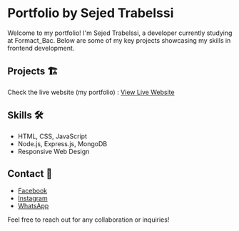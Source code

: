 # Portfolio by Sejed Trabelssi

Welcome to my portfolio! I'm Sejed Trabelssi, a developer currently studying at Formact_Bac. Below are some of my key projects showcasing my skills in frontend development.

## Projects 🏗️
Check the live website (my portfolio) : [View Live Website](sejed-trabelssi-official.pages.dev)

## Skills 🛠️

- HTML, CSS, JavaScript
- Node.js, Express.js, MongoDB
- Responsive Web Design

## Contact 📱

- [Facebook](https://www.facebook.com/TSSEJED/)
- [Instagram](https://www.instagram.com/http.sejed.official/)
- [WhatsApp](https://wa.me/21694155000)

Feel free to reach out for any collaboration or inquiries!
